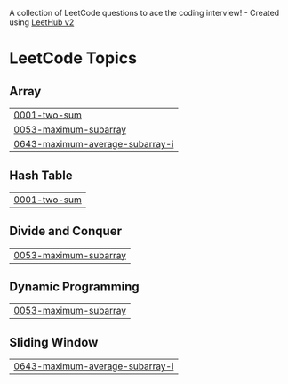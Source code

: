 A collection of LeetCode questions to ace the coding interview! - Created using [LeetHub v2](https://github.com/arunbhardwaj/LeetHub-2.0)
<!---LeetCode Topics Start-->
# LeetCode Topics
## Array
|  |
| ------- |
| [0001-two-sum](https://github.com/AAVULANITHISH/leetcode/tree/master/0001-two-sum) |
| [0053-maximum-subarray](https://github.com/AAVULANITHISH/leetcode/tree/master/0053-maximum-subarray) |
| [0643-maximum-average-subarray-i](https://github.com/AAVULANITHISH/leetcode/tree/master/0643-maximum-average-subarray-i) |
## Hash Table
|  |
| ------- |
| [0001-two-sum](https://github.com/AAVULANITHISH/leetcode/tree/master/0001-two-sum) |
## Divide and Conquer
|  |
| ------- |
| [0053-maximum-subarray](https://github.com/AAVULANITHISH/leetcode/tree/master/0053-maximum-subarray) |
## Dynamic Programming
|  |
| ------- |
| [0053-maximum-subarray](https://github.com/AAVULANITHISH/leetcode/tree/master/0053-maximum-subarray) |
## Sliding Window
|  |
| ------- |
| [0643-maximum-average-subarray-i](https://github.com/AAVULANITHISH/leetcode/tree/master/0643-maximum-average-subarray-i) |
<!---LeetCode Topics End-->